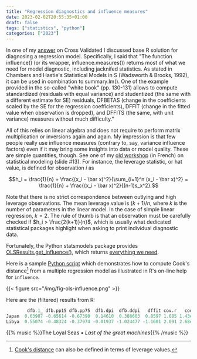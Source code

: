 ```yaml
---
title: "Regression diagnostics and influence measures"
date: 2023-02-02T20:55:35+01:00
draft: false
tags: ["statistics", "python"]
categories: ["2023"]
---
```


In one of my [answer](https://stats.stackexchange.com/a/19293/930) on Cross Validated I discussed base R solution for diagnosing a regression model. Specifically, I said that "The function influence() (or its wrapper, influence.measures()) returns most of what we need for model diagnostic, including jacknifed statistics. As stated in Chambers and Hastie's Statistical Models in S (Wadsworth & Brooks, 1992), it can be used in combination to summary.lm(). One of the example provided in the so-called "white book" (pp. 130-131) allows to compute standardized (residuals with equal variance) and studentized (the same with a different estimate for SE) residuals, DFBETAS (change in the coefficients scaled by the SE for the regression coefficients), DFFIT (change in the fitted value when observation is dropped), and DFFITS (the same, with unit variance) measures without much difficulty."

All of this relies on linear algebra and does not require to perform matrix multiplication or inversions again and again. My impression is that few people really use influence measures (contrary to, say, variance influence factors) even if it may bring some insights into data or model quality. These are simple quantities, though. See one of my [old workshop](https://aliquote.org/cours/2012_biomed/04-linear-model.pdf) (in French) on statistical modeling (slide #13). For instance, the leverage statistic, or hat value, is defined for observation $i$ as

$$h_i = \frac{1}{n} + \frac{(x_i - \bar x)^2}{\sum_{i=1}^n (x_i - \bar x)^2} = \frac{1}{n} + \frac{(x_i - \bar x)^2}{(n-1)s_x^2}.$$

Note that there is no strict correspondence between outlying and high leverage observations. The mean leverage value is $(k+1)/n$, where $k$ is the number of parameters in the linear model. In the case of simple linear regression, $k=2$. The rule of thumb is that an observation must be carefully checked if $h_i > \frac{2(k+1)}{n}$, which is usually what dedicated statistical packages highlight when asking to print individual diagnostic data.

Fortunately, the Python statsmodels package provides [OLSResults.get_influence()](https://www.statsmodels.org/stable/generated/statsmodels.regression.linear_model.OLSResults.get_influence.html), which returns [everything we need](https://www.statsmodels.org/stable/generated/statsmodels.stats.outliers_influence.OLSInfluence.html#statsmodels.stats.outliers_influence.OLSInfluence).

Here is a sample [Python script](/pub/ols_influence.py) which demonstrates how to compute Cook's distance[^1] from a multiple regression model as illustrated in R's on-line help for `influence`.

{{< figure src="/img/fig-ols-influence.png" >}}

Here are the (filtered) results from R:

```r
        dfb.1_ dfb.pp15 dfb.pp75  dfb.dpi  dfb.ddpi   dffit cov.r   cook.d    hat inf
Japan  0.63987 -0.65614 -0.67390  0.14610  0.388603  0.8597 1.085 1.43e-01 0.2233
Libya  0.55074 -0.48324 -0.37974 -0.01937 -1.024477 -1.1601 2.091 2.68e-01 0.5315   *
```

{{% music %}}The Loyal Seas • _Last of the great machines_{{% /music %}}

[^1]: [Cook's distance](https://en.wikipedia.org/wiki/Cook%27s_distance) can also be defined in terms of leverage values.
